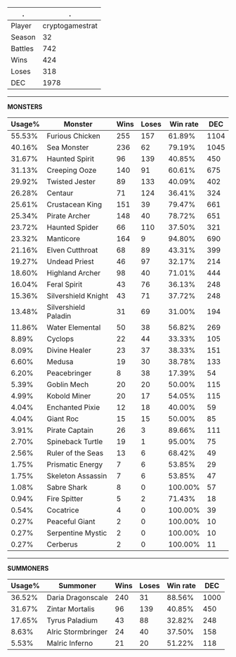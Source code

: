 .|.
|-|-
Player|cryptogamestrat
Season|32
Battles|742
Wins|424
Loses|318
DEC|1978

---
**MONSTERS**

Usage%|Monster|Wins|Loses|Win rate|DEC|
-|-|-|-|-|-|
55.53%|Furious Chicken|255|157|61.89%|1104|
40.16%|Sea Monster|236|62|79.19%|1045|
31.67%|Haunted Spirit|96|139|40.85%|450|
31.13%|Creeping Ooze|140|91|60.61%|675|
29.92%|Twisted Jester|89|133|40.09%|402|
26.28%|Centaur|71|124|36.41%|324|
25.61%|Crustacean King|151|39|79.47%|661|
25.34%|Pirate Archer|148|40|78.72%|651|
23.72%|Haunted Spider|66|110|37.50%|321|
23.32%|Manticore|164|9|94.80%|690|
21.16%|Elven Cutthroat|68|89|43.31%|399|
19.27%|Undead Priest|46|97|32.17%|214|
18.60%|Highland Archer|98|40|71.01%|444|
16.04%|Feral Spirit|43|76|36.13%|248|
15.36%|Silvershield Knight|43|71|37.72%|248|
13.48%|Silvershield Paladin|31|69|31.00%|194|
11.86%|Water Elemental|50|38|56.82%|269|
8.89%|Cyclops|22|44|33.33%|105|
8.09%|Divine Healer|23|37|38.33%|151|
6.60%|Medusa|19|30|38.78%|133|
6.20%|Peacebringer|8|38|17.39%|54|
5.39%|Goblin Mech|20|20|50.00%|115|
4.99%|Kobold Miner|20|17|54.05%|115|
4.04%|Enchanted Pixie|12|18|40.00%|59|
4.04%|Giant Roc|15|15|50.00%|85|
3.91%|Pirate Captain|26|3|89.66%|111|
2.70%|Spineback Turtle|19|1|95.00%|75|
2.56%|Ruler of the Seas|13|6|68.42%|49|
1.75%|Prismatic Energy|7|6|53.85%|29|
1.75%|Skeleton Assassin|7|6|53.85%|47|
1.08%|Sabre Shark|8|0|100.00%|57|
0.94%|Fire Spitter|5|2|71.43%|18|
0.54%|Cocatrice|4|0|100.00%|39|
0.27%|Peaceful Giant|2|0|100.00%|10|
0.27%|Serpentine Mystic|2|0|100.00%|10|
0.27%|Cerberus|2|0|100.00%|11|

---
**SUMMONERS**

Usage%|Summoner|Wins|Loses|Win rate|DEC|
-|-|-|-|-|-|
36.52%|Daria Dragonscale|240|31|88.56%|1000|
31.67%|Zintar Mortalis|96|139|40.85%|450|
17.65%|Tyrus Paladium|43|88|32.82%|248|
8.63%|Alric Stormbringer|24|40|37.50%|158|
5.53%|Malric Inferno|21|20|51.22%|118|
